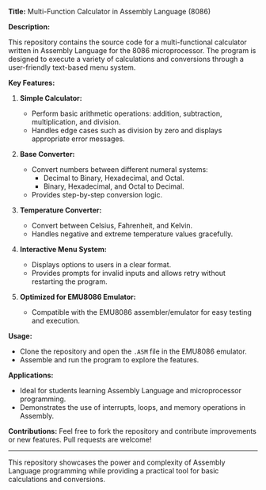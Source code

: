 **Title:** Multi-Function Calculator in Assembly Language (8086)

**Description:**

This repository contains the source code for a multi-functional calculator written in Assembly Language for the 8086 microprocessor. The program is designed to execute a variety of calculations and conversions through a user-friendly text-based menu system. 

**Key Features:**
1. **Simple Calculator:**
   - Perform basic arithmetic operations: addition, subtraction, multiplication, and division.
   - Handles edge cases such as division by zero and displays appropriate error messages.

2. **Base Converter:**
   - Convert numbers between different numeral systems:
     - Decimal to Binary, Hexadecimal, and Octal.
     - Binary, Hexadecimal, and Octal to Decimal.
   - Provides step-by-step conversion logic.

3. **Temperature Converter:**
   - Convert between Celsius, Fahrenheit, and Kelvin.
   - Handles negative and extreme temperature values gracefully.

4. **Interactive Menu System:**
   - Displays options to users in a clear format.
   - Provides prompts for invalid inputs and allows retry without restarting the program.

5. **Optimized for EMU8086 Emulator:**
   - Compatible with the EMU8086 assembler/emulator for easy testing and execution.

**Usage:**
- Clone the repository and open the `.ASM` file in the EMU8086 emulator.
- Assemble and run the program to explore the features.

**Applications:**
- Ideal for students learning Assembly Language and microprocessor programming.
- Demonstrates the use of interrupts, loops, and memory operations in Assembly.

**Contributions:**
Feel free to fork the repository and contribute improvements or new features. Pull requests are welcome!

---

This repository showcases the power and complexity of Assembly Language programming while providing a practical tool for basic calculations and conversions.
